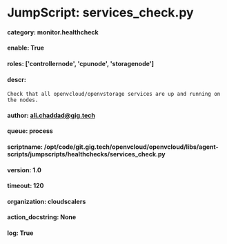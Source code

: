 
# JumpScript: services_check.py
        
#### category: monitor.healthcheck
#### enable: True
#### roles: ['controllernode', 'cpunode', 'storagenode']
#### descr: 
```
Check that all openvcloud/openvstorage services are up and running on the nodes.

```
#### author: ali.chaddad@gig.tech
#### queue: process
#### scriptname: /opt/code/git.gig.tech/openvcloud/openvcloud/libs/agent-scripts/jumpscripts/healthchecks/services_check.py
#### version: 1.0
#### timeout: 120
#### organization: cloudscalers
#### action_docstring: None
#### log: True